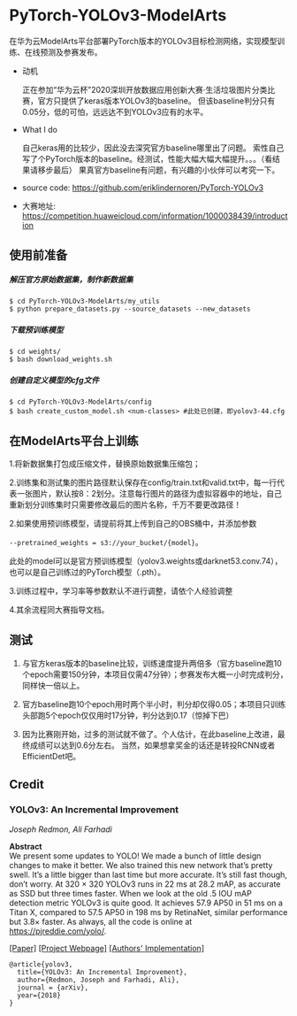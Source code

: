 # PyTorch-YOLOv3-ModelArts
在华为云ModelArts平台部署PyTorch版本的YOLOv3目标检测网络，实现模型训练、在线预测及参赛发布。


- 动机

    正在参加“华为云杯”2020深圳开放数据应用创新大赛·生活垃圾图片分类比赛，官方只提供了keras版本YOLOv3的baseline。
但该baseline判分只有0.05分，低的可怕，远远达不到YOLOv3应有的水平。

- What I do

    自己keras用的比较少，因此没去深究官方baseline哪里出了问题。
索性自己写了个PyTorch版本的baseline。经测试，性能大幅大幅大幅提升。。。（看结果请移步最后）
果真官方baseline有问题，有兴趣的小伙伴可以考究一下。


- source code: https://github.com/eriklindernoren/PyTorch-YOLOv3
- 大赛地址: https://competition.huaweicloud.com/information/1000038439/introduction

## 使用前准备
##### 解压官方原始数据集，制作新数据集
    $ cd PyTorch-YOLOv3-ModelArts/my_utils
    $ python prepare_datasets.py --source_datasets --new_datasets

##### 下载预训练模型
    $ cd weights/
    $ bash download_weights.sh

##### 创建自定义模型的cfg文件
    $ cd PyTorch-YOLOv3-ModelArts/config
    $ bash create_custom_model.sh <num-classes> #此处已创建，即yolov3-44.cfg
    
## 在ModelArts平台上训练
1.将新数据集打包成压缩文件，替换原始数据集压缩包；

2.训练集和测试集的图片路径默认保存在config/train.txt和valid.txt中，每一行代表一张图片，默认按8：2划分。注意每行图片的路径为虚拟容器中的地址，自己重新划分训练集时只需要修改最后的图片名称，千万不要更改路径！

2.如果使用预训练模型，请提前将其上传到自己的OBS桶中，并添加参数

`--pretrained_weights = s3://your_bucket/{model}`。

此处的model可以是官方预训练模型（yolov3.weights或darknet53.conv.74），也可以是自己训练过的PyTorch模型（.pth）。

3.训练过程中，学习率等参数默认不进行调整，请依个人经验调整

4.其余流程同大赛指导文档。

## 测试
1. 与官方keras版本的baseline比较，训练速度提升两倍多（官方baseline跑10个epoch需要150分钟，本项目仅需47分钟）；参赛发布大概一小时完成判分，同样快一倍以上。

2. 官方baseline跑10个epoch用时两个半小时，判分却仅得0.05；本项目只训练头部跑5个epoch仅仅用时17分钟，判分达到0.17（惊掉下巴）

3. 因为比赛刚开始，过多的测试就不做了。个人估计，在此baseline上改进，最终成绩可以达到0.6分左右。
当然，如果想拿奖金的话还是转投RCNN或者EfficientDet吧。


## Credit

### YOLOv3: An Incremental Improvement
_Joseph Redmon, Ali Farhadi_ <br>

**Abstract** <br>
We present some updates to YOLO! We made a bunch
of little design changes to make it better. We also trained
this new network that’s pretty swell. It’s a little bigger than
last time but more accurate. It’s still fast though, don’t
worry. At 320 × 320 YOLOv3 runs in 22 ms at 28.2 mAP,
as accurate as SSD but three times faster. When we look
at the old .5 IOU mAP detection metric YOLOv3 is quite
good. It achieves 57.9 AP50 in 51 ms on a Titan X, compared
to 57.5 AP50 in 198 ms by RetinaNet, similar performance
but 3.8× faster. As always, all the code is online at
https://pjreddie.com/yolo/.

[[Paper]](https://pjreddie.com/media/files/papers/YOLOv3.pdf) [[Project Webpage]](https://pjreddie.com/darknet/yolo/) [[Authors' Implementation]](https://github.com/pjreddie/darknet)

```
@article{yolov3,
  title={YOLOv3: An Incremental Improvement},
  author={Redmon, Joseph and Farhadi, Ali},
  journal = {arXiv},
  year={2018}
}
```
